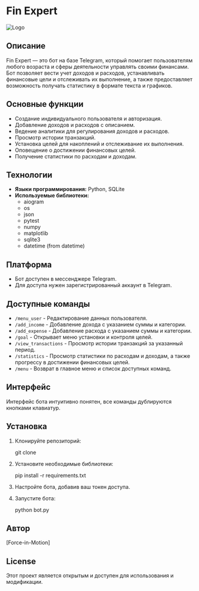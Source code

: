 
# Fin Expert
![Logo](https://app.logoza.ru/?logo=ebf42ce2b5655470a77abcc2d4d84cab)
## Описание
Fin Expert — это бот на базе Telegram, который помогает пользователям любого возраста и сферы деятельности управлять своими финансами. Бот позволяет вести учет доходов и расходов, устанавливать финансовые цели и отслеживать их выполнение, а также предоставляет возможность получать статистику в формате текста и графиков.

## Основные функции
- Создание индивидуального пользователя и авторизация.
- Добавление доходов и расходов с описанием.
- Ведение аналитики для регулирования доходов и расходов.
- Просмотр истории транзакций.
- Установка целей для накоплений и отслеживание их выполнения.
- Оповещение о достижении финансовых целей.
- Получение статистики по расходам и доходам.

## Технологии
- **Языки программирования:** Python, SQLite
- **Используемые библиотеки:**
  - aiogram
  - os
  - json
  - pytest
  - numpy
  - matplotlib
  - sqlite3
  - datetime (from datetime)

## Платформа
- Бот доступен в мессенджере Telegram.
- Для доступа нужен зарегистрированный аккаунт в Telegram.

## Доступные команды
- `/menu_user` - Редактирование данных пользователя.
- `/add_income` - Добавление дохода с указанием суммы и категории.
- `/add_expense` - Добавление расхода с указанием суммы и категории.
- `/goal` - Открывает меню установки и контроля целей.
- `/view_transactions` - Просмотр истории транзакций за указанный период.
- `/statistics` - Просмотр статистики по расходам и доходам, а также прогрессу в достижении финансовых целей.
- `/menu` - Возврат в главное меню и список доступных команд.

## Интерфейс
Интерфейс бота интуитивно понятен, все команды дублируются кнопками клавиатур.

## Установка
1. Клонируйте репозиторий:

   git clone 
   
2. Установите необходимые библиотеки:

   pip install -r requirements.txt
   
3. Настройте бота, добавив ваш токен доступа.
4. Запустите бота:

   python bot.py

## Автор
[Force-in-Motion]

## License
Этот проект является открытым и доступен для использования и модификации.
